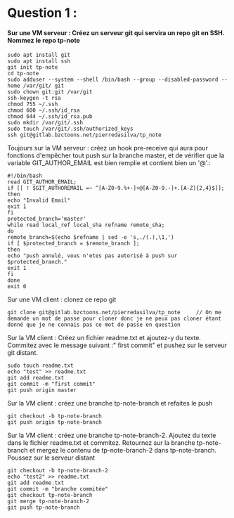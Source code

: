 # Question 1 :

#### Sur une VM serveur : Créez un serveur git qui servira un repo git en SSH. Nommez le repo tp-note

```
sudo apt install git
sudo apt install ssh
git init tp-note
cd tp-note
sudo adduser --system --shell /bin/bash --group --disabled-password --home /var/git/ git
sudo chown git:git /var/git
ssh-keygen -t rsa
chmod 755 ~/.ssh
chmod 600 ~/.ssh/id_rsa
chmod 644 ~/.ssh/id_rsa.pub
sudo mkdir /var/git/.ssh
sudo touch /var/git/.ssh/authorized_keys
ssh git@gitlab.bzctoons.net/pierredasilva/tp_note
```


Toujours sur la VM serveur : créez un hook pre-receive qui aura pour fonctions d'empêcher tout push sur la branche master, et de vérifier que la variable GIT_AUTHOR_EMAIL est bien remplie et contient bien un '@'.:

```
#!/bin/bash
read GIT_AUTHOR_EMAIL;
if [[ ! $GIT_AUTHOREMAIL =~ ^[A-Z0-9.%+-]+@[A-Z0-9.-]+.[A-Z]{2,4}$]]; then
echo "Invalid Email"
exit 1
fi
protected_branch='master'
while read local_ref local_sha refname remote_sha;
do
remote_branch=$(echo $refname | sed -e 's,./(.),\1,')
if [ $protected_branch = $remote_branch ];
then
echo "push annulé, vous n'etes pas autorisé à push sur $protected_branch."
exit 1
fi
done
exit 0
```


Sur une VM client : clonez ce repo git

```
git clone git@gitlab.bzctoons.net/pierredasilva/tp_note		// On me demande un mot de passe pour cloner donc je ne peux pas cloner étant donné que je ne connais pas ce mot de passe en question
```


Sur la VM client : Créez un fichier readme.txt et ajoutez-y du texte. Commitez avec le message suivant :" first commit"  et pushez sur le serveur git distant.

```
sudo touch readme.txt
echo "test" >> readme.txt
git add readme.txt
git commit -m "first commit"
git push origin master
```


Sur la VM client : créez une branche tp-note-branch et refaites le push

```
git checkout -b tp-note-branch
git push origin tp-note-branch
```


Sur la VM client : créez une branche tp-note-branch-2. Ajoutez du texte dans le fichier readme.txt et commitez. Retournez sur la branche tp-note-branch et mergez le contenu de tp-note-branch-2 dans tp-note-branch. Poussez sur le serveur distant

```
git checkout -b tp-note-branch-2
echo "test2" >> readme.txt
git add readme.txt
git commit -m "branche commitée"
git checkout tp-note-branch
git merge tp-note-branch-2
git push tp-note-branch
```
